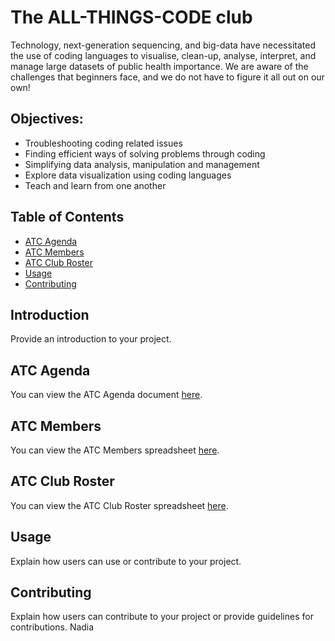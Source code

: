 # The ALL-THINGS-CODE club

Technology, next-generation sequencing, and big-data have necessitated the use of coding languages to visualise, clean-up, analyse, interpret, and manage large datasets of public health importance. We are aware of the challenges that beginners face, and we do not have to figure it all out on our own!

## Objectives:

- Troubleshooting coding related issues
- Finding efficient ways of solving problems through coding
- Simplifying data analysis, manipulation and management
- Explore data visualization using coding languages
- Teach and learn from one another

## Table of Contents

- [ATC Agenda](#atc-agenda)
- [ATC Members](#atc-members)
- [ATC Club Roster](#atc-club-roster)
- [Usage](#usage)
- [Contributing](#contributing)

## Introduction

Provide an introduction to your project.

## ATC Agenda

You can view the ATC Agenda document [here](https://drive.google.com/your-agenda-link).

## ATC Members

You can view the ATC Members spreadsheet [here](https://drive.google.com/your-members-link).

## ATC Club Roster

You can view the ATC Club Roster spreadsheet [here](https://drive.google.com/your-roster-link).

## Usage

Explain how users can use or contribute to your project.

## Contributing

Explain how users can contribute to your project or provide guidelines for contributions.
Nadia
